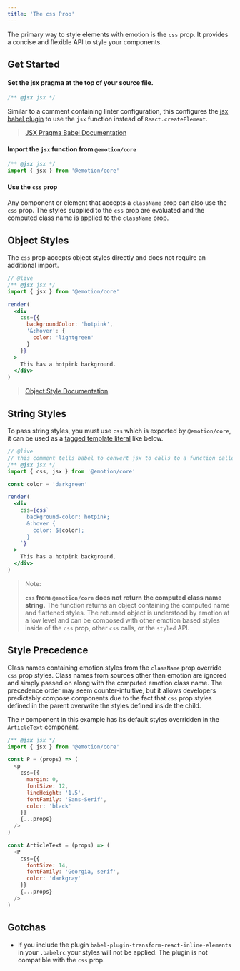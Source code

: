 ```yaml
---
title: 'The css Prop'
---
```


The primary way to style elements with emotion is the `css` prop. It provides a concise and flexible API to style your components.

## Get Started

#### Set the jsx pragma at the top of your source file. 

```js
/** @jsx jsx */
```

Similar to a comment containing linter configuration, this configures the [jsx babel plugin](https://babeljs.io/docs/en/babel-plugin-transform-react-jsx) to use the `jsx` function instead of `React.createElement`.

> [JSX Pragma Babel Documentation](https://babeljs.io/docs/en/babel-plugin-transform-react-jsx#pragma)


#### Import the `jsx` function from `@emotion/core` 

```js
/** @jsx jsx */
import { jsx } from '@emotion/core'
```

#### Use the `css` prop

Any component or element that accepts a `className` prop can also use the `css` prop. The styles supplied to the `css` prop are evaluated and the computed class name is applied to the `className` prop.


## Object Styles

The `css` prop accepts object styles directly and does not require an additional import.


```jsx
// @live
/** @jsx jsx */
import { jsx } from '@emotion/core'

render(
  <div
    css={{
      backgroundColor: 'hotpink',
      '&:hover': {
        color: 'lightgreen'
      }
    }}
  >
    This has a hotpink background.
  </div>
)
```


> [Object Style Documentation](/docs/object-styles.md).

## String Styles

To pass string styles, you must use `css` which is exported by `@emotion/core`, it can be used as a [tagged template literal](https://developer.mozilla.org/en-US/docs/Web/JavaScript/Reference/Template_literals) like below.


```jsx
// @live
// this comment tells babel to convert jsx to calls to a function called jsx instead of React.createElement
/** @jsx jsx */
import { css, jsx } from '@emotion/core'

const color = 'darkgreen'

render(
  <div
    css={css`
      background-color: hotpink;
      &:hover {
        color: ${color};
      }
    `}
  >
    This has a hotpink background.
  </div>
)
```


> Note:
>
> **`css` from `@emotion/core` does not return the computed class name string.**  The function returns an object containing the computed name and flattened styles. The returned object is understood by emotion at a low level and can be composed with other emotion based styles inside of the `css` prop, other `css` calls, or the `styled` API.


## Style Precedence

Class names containing emotion styles from the `className` prop override `css` prop styles. Class names from sources other than emotion are ignored and simply passed on along with the computed emotion class name. The precedence order may seem counter-intuitive, but it allows developers predictably compose components due to the fact that `css` prop styles defined in the parent overwrite the styles defined inside the child.


The `P` component in this example has its default styles overridden in the `ArticleText` component.

```js
/** @jsx jsx */
import { jsx } from '@emotion/core'

const P = (props) => (
  <p
    css={{
      margin: 0,
      fontSize: 12,
      lineHeight: '1.5',
      fontFamily: 'Sans-Serif',
      color: 'black'
    }}
    {...props}
  />
)

const ArticleText = (props) => (
  <P
    css={{
      fontSize: 14,
      fontFamily: 'Georgia, serif',
      color: 'darkgray'
    }}
    {...props}
  />
)
```


## Gotchas

* If you include the plugin `babel-plugin-transform-react-inline-elements` in your `.babelrc` your styles will not be applied. The plugin is not compatible with the `css` prop.
